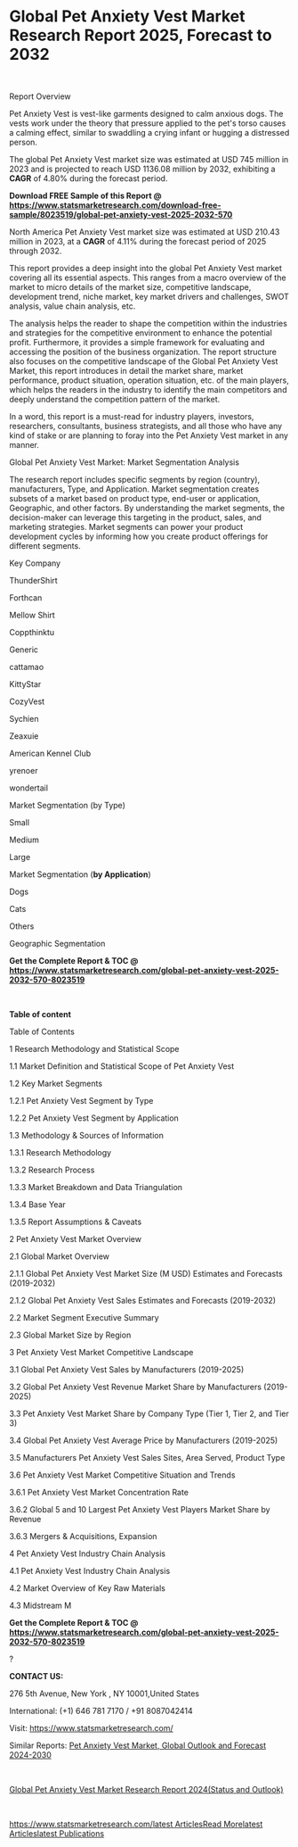 <h1>Global Pet Anxiety Vest Market Research Report 2025, Forecast to 2032</h1><br/><p>Report Overview</p>
 
 
 
 <p>Pet Anxiety Vest is vest-like garments designed to calm anxious dogs. The vests work under the theory that pressure applied to the pet&#39;s torso causes a calming effect, similar to swaddling a crying infant or hugging a distressed person.</p>
 
 
 
 <p>The global Pet Anxiety Vest market size was estimated at USD 745 million in 2023 and is projected to reach USD 1136.08 million by 2032, exhibiting a <strong>CAGR</strong> of 4.80% during the forecast period.</p>
 
 
 
 <p><strong>Download FREE Sample of this Report @ <a href="https://www.statsmarketresearch.com/download-free-sample/8023519/global-pet-anxiety-vest-2025-2032-570">https://www.statsmarketresearch.com/download-free-sample/8023519/global-pet-anxiety-vest-2025-2032-570</a></strong></p>
 
 
 
 <p>North America Pet Anxiety Vest market size was estimated at USD 210.43 million in 2023, at a <strong>CAGR</strong> of 4.11% during the forecast period of 2025 through 2032.</p>
 
 
 
 <p>This report provides a deep insight into the global Pet Anxiety Vest market covering all its essential aspects. This ranges from a macro overview of the market to micro details of the market size, competitive landscape, development trend, niche market, key market drivers and challenges, SWOT analysis, value chain analysis, etc.</p>
 
 
 
 <p>The analysis helps the reader to shape the competition within the industries and strategies for the competitive environment to enhance the potential profit. Furthermore, it provides a simple framework for evaluating and accessing the position of the business organization. The report structure also focuses on the competitive landscape of the Global Pet Anxiety Vest Market, this report introduces in detail the market share, market performance, product situation, operation situation, etc. of the main players, which helps the readers in the industry to identify the main competitors and deeply understand the competition pattern of the market.</p>
 
 
 
 <p>In a word, this report is a must-read for industry players, investors, researchers, consultants, business strategists, and all those who have any kind of stake or are planning to foray into the Pet Anxiety Vest market in any manner.</p>
 
 
 
 <p>Global Pet Anxiety Vest Market: Market Segmentation Analysis</p>
 
 
 
 <p>The research report includes specific segments by region (country), manufacturers, Type, and Application. Market segmentation creates subsets of a market based on product type, end-user or application, Geographic, and other factors. By understanding the market segments, the decision-maker can leverage this targeting in the product, sales, and marketing strategies. Market segments can power your product development cycles by informing how you create product offerings for different segments.</p>
 
 
 
 <p>Key Company</p>
 
 
 
 <p>ThunderShirt</p>
 
 
 
 <p>Forthcan</p>
 
 
 
 <p>Mellow Shirt</p>
 
 
 
 <p>Coppthinktu</p>
 
 
 
 <p>Generic</p>
 
 
 
 <p>cattamao</p>
 
 
 
 <p>KittyStar</p>
 
 
 
 <p>CozyVest</p>
 
 
 
 <p>Sychien</p>
 
 
 
 <p>Zeaxuie</p>
 
 
 
 <p>American Kennel Club</p>
 
 
 
 <p>yrenoer</p>
 
 
 
 <p>wondertail</p>
 
 
 
 <p>Market Segmentation (by Type)</p>
 
 
 
 <p>Small</p>
 
 
 
 <p>Medium</p>
 
 
 
 <p>Large</p>
 
 
 
 <p>Market Segmentation (<strong>by Application</strong>)</p>
 
 
 
 <p>Dogs</p>
 
 
 
 <p>Cats</p>
 
 
 
 <p>Others</p>
 
 
 
 <p>Geographic Segmentation</p>
 
 
 
 <div><b>Get the Complete Report & TOC @ <a href="https://www.statsmarketresearch.com/global-pet-anxiety-vest-2025-2032-570-8023519">https://www.statsmarketresearch.com/global-pet-anxiety-vest-2025-2032-570-8023519</a></b></div>
 
 
 
 <p><br />
 
 <b>Table of content</b></p>
 
 
 
 <p>Table of Contents<br />
 
 1 Research Methodology and Statistical Scope<br />
 
 1.1 Market Definition and Statistical Scope of Pet Anxiety Vest<br />
 
 1.2 Key Market Segments<br />
 
 1.2.1 Pet Anxiety Vest Segment by Type<br />
 
 1.2.2 Pet Anxiety Vest Segment by Application<br />
 
 1.3 Methodology & Sources of Information<br />
 
 1.3.1 Research Methodology<br />
 
 1.3.2 Research Process<br />
 
 1.3.3 Market Breakdown and Data Triangulation<br />
 
 1.3.4 Base Year<br />
 
 1.3.5 Report Assumptions & Caveats<br />
 
 2 Pet Anxiety Vest Market Overview<br />
 
 2.1 Global Market Overview<br />
 
 2.1.1 Global Pet Anxiety Vest Market Size (M USD) Estimates and Forecasts (2019-2032)<br />
 
 2.1.2 Global Pet Anxiety Vest Sales Estimates and Forecasts (2019-2032)<br />
 
 2.2 Market Segment Executive Summary<br />
 
 2.3 Global Market Size by Region<br />
 
 3 Pet Anxiety Vest Market Competitive Landscape<br />
 
 3.1 Global Pet Anxiety Vest Sales by Manufacturers (2019-2025)<br />
 
 3.2 Global Pet Anxiety Vest Revenue Market Share by Manufacturers (2019-2025)<br />
 
 3.3 Pet Anxiety Vest Market Share by Company Type (Tier 1, Tier 2, and Tier 3)<br />
 
 3.4 Global Pet Anxiety Vest Average Price by Manufacturers (2019-2025)<br />
 
 3.5 Manufacturers Pet Anxiety Vest Sales Sites, Area Served, Product Type<br />
 
 3.6 Pet Anxiety Vest Market Competitive Situation and Trends<br />
 
 3.6.1 Pet Anxiety Vest Market Concentration Rate<br />
 
 3.6.2 Global 5 and 10 Largest Pet Anxiety Vest Players Market Share by Revenue<br />
 
 3.6.3 Mergers & Acquisitions, Expansion<br />
 
 4 Pet Anxiety Vest Industry Chain Analysis<br />
 
 4.1 Pet Anxiety Vest Industry Chain Analysis<br />
 
 4.2 Market Overview of Key Raw Materials<br />
 
 4.3 Midstream M</p>
 
 
 
 <div><b>Get the Complete Report & TOC @ <a href="https://www.statsmarketresearch.com/global-pet-anxiety-vest-2025-2032-570-8023519">https://www.statsmarketresearch.com/global-pet-anxiety-vest-2025-2032-570-8023519</a></b></div>
 
 
 
 <p>? </p>
 
 
 
 <p><b>CONTACT US:</b><br />
 
 276 5th Avenue, New York , NY 10001,United States<br />
 
 International: (+1) 646 781 7170 / +91 8087042414<br />
 
 Visit: <a href="https://www.statsmarketresearch.com/">https://www.statsmarketresearch.com/</a><br />
 
 Similar Reports: <a href="https://www.statsmarketresearch.com/global-pet-anxiety-vest-2025-2032-570-8023519">Pet Anxiety Vest Market, Global Outlook and Forecast 2024-2030</a><br />
 
 <br />
 
 <a href="https://www.statsmarketresearch.com/global-pet-anxiety-vest-2025-2032-570-8023519">Global Pet Anxiety Vest Market Research Report 2024(Status and Outlook)</a><br />
 
 <br />
 
 <a href="https://gyeongbokgung.com">https://www.statsmarketresearch.com/</a><a href="https://hallyeomaritime.com">latest Articles</a><a href="https://jingwansa.com">Read More</a><a href="https://nguoiviet.jp/">latest Articles</a><a href="https://www.intelmarketresearch.com/">latest Publications</a></p>